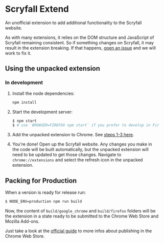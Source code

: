 # Scryfall Extend

An unofficial extension to add additional functionality to the Scryfall website.

As with many extensions, it relies on the DOM structure and JavaScript of Scryfall remaining consistent. So if something changes on Scryfall, it may result in the extension breaking. If that happens, [open an issue](https://github.com/crookedneighbor/scryfall-extend/issues) and we will work to fix it.

## Using the unpacked extension

### In development

1. Install the node dependencies:

    ```sh
    npm install
    ```

1. Start the development server:

    ```sh
    $ npm start
    $ # use `BROWSER=FIREFOX npm start` if you prefer to develop in Firefox
    ```

1. Add the unpacked extension to Chrome. See [steps 1-3 here](https://developer.chrome.com/extensions/getstarted#manifest).

1. You're done! Open up the Scryfall website. Any changes you make in the code will be built automatically, but the unpacked extension will need to be updated to get those changes. Navigate to `chrome://extensions` and select the refresh icon in the unpacked extension.

## Packing for Production

When a version is ready for release run:

```sh
$ NODE_ENV=production npm run build
```

Now, the content of `build/google_chrome` and `build/firefox` folders will be the extension in a state ready to be submitted to the Chrome Web Store and Mozilla Add-ons.

Just take a look at the [official guide](https://developer.chrome.com/webstore/publish) to more infos about publishing in the Chrome Web Store.
